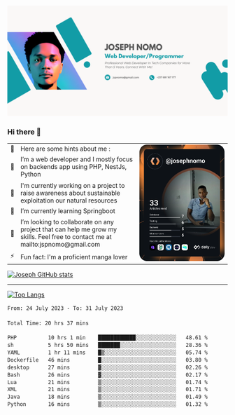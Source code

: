 ![Banner of my profile!](/Joseph_NOMO_NEW.png "Banner")

### Hi there 👋

<!--- | --  | 👋  | Here are some hints about me :                                                                                                 | <td rowspan=6><img src="/devcard.svg" width="400" alt="Joseph NOMO's Dev Card"/></td> |
| --- | --- | ------------------------------------------------------------------------------------------------------------------------------ | ------------------------------------------------------------------------------------- |
| --  | 🔭  | I’m a web developer and I mostly focus on backends app using PHP, NestJs, Python                                               |
| --  | 🦁  | I'm currently working on a project to raise awareness about sustainable exploitation our natural resources                     |
| --  | 🌱  | I’m currently learning Springboot                                                                                              |
| --  | 👯  | I’m looking to collaborate on any project that can help me grow my skills. Feel free to contact me at mailto:jspnomo@gmail.com |
| --  | ⚡  | Fun fact: I'm a proficient manga lover                                                                                         |
--->

<table>
    <tr>
        <td width="1%">👋</td>
        <td width="55%">Here are some hints about me :</td>
        <td rowspan=6 width="44%"><img src="/devcard.svg" width="400" alt="Joseph NOMO's Dev Card"/></td>
    </tr>
    <tr>
        <td>🔭</td>
        <td>I’m a web developer and I mostly focus on backends app using PHP, NestJs, Python</td>
    </tr>
    <tr>
        <td>🦁</td>
        <td>I'm currently working on a project to raise awareness about sustainable exploitation our natural resources</td>
    </tr>
    <tr>
        <td>🌱</td>
        <td>I’m currently learning Springboot</td>
    </tr>
    <tr>
        <td>👯</td>
        <td>I’m looking to collaborate on any project that can help me grow my skills. Feel free to contact me at mailto:jspnomo@gmail.com</td>
    </tr>
    <tr>
        <td>⚡</td>
        <td>Fun fact: I'm a proficient manga lover</td>
    </tr>

</table>

[![Joseph GitHub stats](https://github-readme-stats-seven-sigma-53.vercel.app/api?username=Jspascal)](https://github.com/Jspascal/github-readme-stats)

---

[![Top Langs](https://github-readme-stats-seven-sigma-53.vercel.app/api/top-langs/?username=Jspascal&layout=compact)](https://github.com/Jspascal/github-readme-stats)

<!--START_SECTION:waka-->

```txt
From: 24 July 2023 - To: 31 July 2023

Total Time: 20 hrs 37 mins

PHP          10 hrs 1 min    ████████████░░░░░░░░░░░░░   48.61 %
sh           5 hrs 50 mins   ███████░░░░░░░░░░░░░░░░░░   28.36 %
YAML         1 hr 11 mins    █▒░░░░░░░░░░░░░░░░░░░░░░░   05.74 %
Dockerfile   46 mins         █░░░░░░░░░░░░░░░░░░░░░░░░   03.80 %
desktop      27 mins         ▓░░░░░░░░░░░░░░░░░░░░░░░░   02.26 %
Bash         26 mins         ▓░░░░░░░░░░░░░░░░░░░░░░░░   02.17 %
Lua          21 mins         ▒░░░░░░░░░░░░░░░░░░░░░░░░   01.74 %
XML          21 mins         ▒░░░░░░░░░░░░░░░░░░░░░░░░   01.71 %
Java         18 mins         ▒░░░░░░░░░░░░░░░░░░░░░░░░   01.49 %
Python       16 mins         ▒░░░░░░░░░░░░░░░░░░░░░░░░   01.32 %
```

<!--END_SECTION:waka-->

